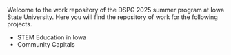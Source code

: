 Welcome to the work repository of the DSPG 2025 summer program at Iowa State University. 
Here you will find the repository of work for the following projects.

  - STEM Education in Iowa
  - Community Capitals
